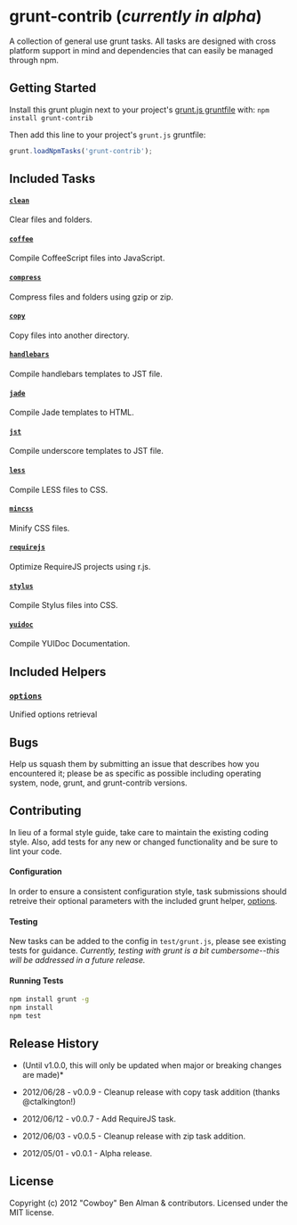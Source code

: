 # grunt-contrib (*currently in alpha*)

A collection of general use grunt tasks. All tasks are designed with cross platform support in mind and dependencies that can easily be managed through npm.

## Getting Started
Install this grunt plugin next to your project's [grunt.js gruntfile][getting_started] with: `npm install grunt-contrib`

Then add this line to your project's `grunt.js` gruntfile:

```javascript
grunt.loadNpmTasks('grunt-contrib');
```

[grunt]: https://github.com/cowboy/grunt
[getting_started]: https://github.com/cowboy/grunt/blob/master/docs/getting_started.md

## Included Tasks
#### [`clean`](/gruntjs/grunt-contrib/blob/master/docs/clean.md)
Clear files and folders.

#### [`coffee`](/gruntjs/grunt-contrib/blob/master/docs/coffee.md)
Compile CoffeeScript files into JavaScript.

#### [`compress`](/gruntjs/grunt-contrib/blob/master/docs/compress.md)
Compress files and folders using gzip or zip.

#### [`copy`](/gruntjs/grunt-contrib/blob/master/docs/copy.md)
Copy files into another directory.

#### [`handlebars`](/gruntjs/grunt-contrib/blob/master/docs/handlebars.md)
Compile handlebars templates to JST file.

#### [`jade`](/gruntjs/grunt-contrib/blob/master/docs/jade.md)
Compile Jade templates to HTML.

#### [`jst`](/gruntjs/grunt-contrib/blob/master/docs/jst.md)
Compile underscore templates to JST file.

#### [`less`](/gruntjs/grunt-contrib/blob/master/docs/less.md)
Compile LESS files to CSS.

#### [`mincss`](/gruntjs/grunt-contrib/blob/master/docs/mincss.md)
Minify CSS files.

#### [`requirejs`](/gruntjs/grunt-contrib/blob/master/docs/requirejs.md)
Optimize RequireJS projects using r.js.

#### [`stylus`](/gruntjs/grunt-contrib/blob/master/docs/stylus.md)
Compile Stylus files into CSS.

#### [`yuidoc`](/gruntjs/grunt-contrib/blob/master/docs/yuidoc.md)
Compile YUIDoc Documentation.

## Included Helpers
### [`options`](/gruntjs/grunt-contrib/blob/master/docs/helpers.md#options)
Unified options retrieval

## Bugs

Help us squash them by submitting an issue that describes how you encountered it; please be as specific as possible including operating system, node, grunt, and grunt-contrib versions.

## Contributing
In lieu of a formal style guide, take care to maintain the existing coding style. Also, add tests for any new or changed functionality and be sure to lint your code.

#### Configuration
In order to ensure a consistent configuration style, task submissions should retreive their optional parameters with the included grunt helper, [options](/gruntjs/grunt-contrib/blob/master/docs/helpers.md#options).

#### Testing
New tasks can be added to the config in `test/grunt.js`, please see existing tests for guidance.  *Currently, testing with grunt is a bit cumbersome--this will be addressed in a future release.*

#### Running Tests
```bash
npm install grunt -g
npm install
npm test
```

## Release History
* (Until v1.0.0, this will only be updated when major or breaking changes are made)*

* 2012/06/28 - v0.0.9 - Cleanup release with copy task addition (thanks @ctalkington!)
* 2012/06/12 - v0.0.7 - Add RequireJS task.
* 2012/06/03 - v0.0.5 - Cleanup release with zip task addition.
* 2012/05/01 - v0.0.1 - Alpha release.

## License
Copyright (c) 2012 "Cowboy" Ben Alman & contributors.
Licensed under the MIT license.
